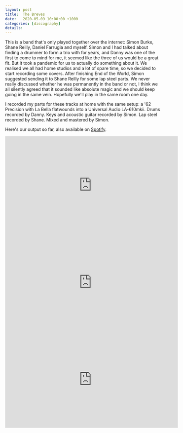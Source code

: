 ```yaml
---
layout: post
title:  The Breves
date:   2020-05-09 10:00:00 +1000
categories: [discography]
details: 
---
```


This is a band that's only played together over the internet: Simon Burke, Shane Reilly, Daniel Farrugia and myself. Simon and I had talked about finding a drummer to form a trio with for years, and Danny was one of the first to come to mind for me, it seemed like the three of us would be a great fit. But it took a pandemic for us to actually do something about it. We realised we all had home studios and a lot of spare time, so we decided to start recording some covers. After finishing End of the World, Simon suggested sending it to Shane Reilly for some lap steel parts. We never really discussed whether he was permanently in the band or not, I think we all silently agreed that it sounded like absolute magic and we should keep going in the same vein. Hopefully we'll play in the same room one day.

I recorded my parts for these tracks at home with the same setup: a '62 Precision with La Bella flatwounds into a Universal Audio LA-610mkii. Drums recorded by Danny. Keys and acoustic guitar recorded by Simon. Lap steel recorded by Shane. Mixed and mastered by Simon.

Here's our output so far, also available on [Spotify](https://open.spotify.com/artist/0ZbC6lmkhqjUAbB2E9vT2r?si=HF_2c4jhTGae4EMJXjSR8A).

<iframe width="560" height="315" src="https://www.youtube.com/embed/KJ6sn96xpnk" frameborder="0" allow="accelerometer; autoplay; encrypted-media; gyroscope; picture-in-picture" allowfullscreen></iframe>

<iframe width="560" height="315" src="https://www.youtube.com/embed/kDp3r9e9mEQ" frameborder="0" allow="accelerometer; autoplay; encrypted-media; gyroscope; picture-in-picture" allowfullscreen></iframe>

<iframe width="560" height="315" src="https://www.youtube.com/embed/XpnurZZSKMQ" frameborder="0" allow="accelerometer; autoplay; encrypted-media; gyroscope; picture-in-picture" allowfullscreen></iframe>